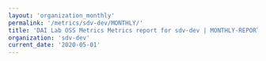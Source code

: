 ```yaml
---
layout: 'organization_monthly'
permalink: '/metrics/sdv-dev/MONTHLY/'
title: 'DAI Lab OSS Metrics Metrics report for sdv-dev | MONTHLY-REPORT-2020-05-01'
organization: 'sdv-dev'
current_date: '2020-05-01'
---
```

